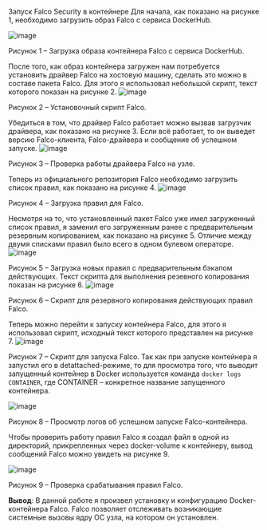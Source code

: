 Запуск Falco Security в контейнере
Для начала, как показано на рисунке 1, необходимо загрузить образ Falco с сервиса DockerHub.

![image](https://user-images.githubusercontent.com/49113443/139586947-811586f6-d9fe-4887-975d-f52ff65b427a.png)

Рисунок 1 – Загрузка образа контейнера Falco c сервиса DockerHub.

После того, как образ контейнера загружен нам потребуется установить драйвер Falco на хостовую машину, сделать это можно в составе пакета Falco. Для этого я использовал небольшой скрипт, текст которого показан на рисунке 2.
![image](https://user-images.githubusercontent.com/49113443/139586956-bbe558c5-3c99-43a3-9cba-f26abe8326a5.png)


Рисунок 2 – Установочный скрипт Falco.

Убедиться в том, что драйвер Falco работает можно вызвав загрузчик драйвера, как показано на рисунке 3. Если всё работает, то он выведет версию Falco-клиента, Falco-драйвера и сообщение об успешном запуске.
![image](https://user-images.githubusercontent.com/49113443/139586962-c107066b-aa06-4581-aa6c-e67474a85488.png)


Рисунок 3 – Проверка работы драйвера Falco на узле.

Теперь из официального репозитория Falco необходимо загрузить список правил, как показано на рисунке 4.
![image](https://user-images.githubusercontent.com/49113443/139586975-ac71a720-8798-478d-97a4-74c185576170.png)


Рисунок 4 – Загрузка правил для Falco.

Несмотря на то, что установленный пакет Falco уже имел загруженный список правил, я заменил его загруженным ранее с предварительным резервным копированием, как показано на рисунке 5. Отличие между двумя списками правил было всего в одном булевом операторе.
![image](https://user-images.githubusercontent.com/49113443/139586989-bbb198b9-a08f-4075-86c8-c90a8792f557.png)


Рисунок 5 – Загрузка новых правил с предварительным бэкапом действующих.
Текст скрипта для выполнения резевного копирования показан на рисунке 6.
![image](https://user-images.githubusercontent.com/49113443/139587009-80b3eeed-9c88-4464-8b4b-0bc3d535f56d.png)


Рисунок 6 – Скрипт для резервного копирования действующих правил Falco.

Теперь можно перейти к запуску контейнера Falco, для этого я использовал скрипт, исходный текст которого представлен на рисунке 7.
![image](https://user-images.githubusercontent.com/49113443/139587028-27c6fb6f-447c-4685-8ac5-f451629e278a.png)


Рисунок 7 – Скрипт для запуска Falco.
Так как при запуске контейнера я запустил его в detattached-режиме, то для просмотра того, что выводит запущенный контейнер в Docker используется команда `docker logs CONTAINER`, где CONTAINER – конкретное название запущенного контейнера.

![image](https://user-images.githubusercontent.com/49113443/139587063-db59f8b1-50d3-4033-9e24-b6c553625d2d.png)

Рисунок 8 – Просмотр логов об успешном запуске Falco-контейнера.

Чтобы проверить работу правил Falco я создал файл в одной из директорий, прикрепленных через docker-volume к контейнеру, вывод сообщений Falco можно увидеть на рисунке 9.

![image](https://user-images.githubusercontent.com/49113443/139587078-68bb8ed2-ff2a-46ca-90ea-3269db0cad3d.png)

Рисунок 9 – Проверка срабатывания правил Falco.

**Вывод**: В данной работе я произвел установку и конфигурацию Docker-контейнера Falco. Falco позволяет отслеживать возникающие системные вызовы ядру ОС узла, на котором он установлен.
